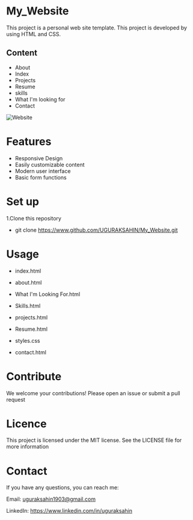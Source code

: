 # My_Website

This project is a personal web site template. This project is developed by using HTML and CSS.

## Content

- About
- Index
- Projects
- Resume
- skills
- What I'm looking for
- Contact

![Website](https://github.com/user-attachments/assets/cfa8eb56-5143-457b-a818-509acf5aebf0)

# Features

- Responsive Design
- Easily customizable content
- Modern user interface
- Basic form functions

# Set up

1.Clone this repository

- git clone https://www.github.com/UGURAKSAHIN/My_Website.git


# Usage

- index.html

- about.html

- What I'm Looking For.html

- Skills.html

- projects.html

- Resume.html

- styles.css

- contact.html

# Contribute

We welcome your contributions! Please open an issue or submit a pull request

# Licence

This project is licensed under the MIT license. See the LICENSE file for more information

# Contact

If you have any questions, you can reach me:

Email: uguraksahin1903@gmail.com

LinkedIn: https://www.linkedin.com/in/uguraksahin
